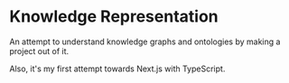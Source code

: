 # Knowledge Representation

An attempt to understand knowledge graphs and ontologies by making a project out of it.

Also, it's my first attempt towards Next.js with TypeScript.
